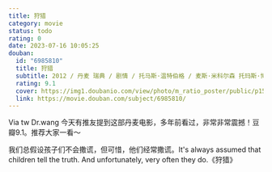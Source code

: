 ```yaml
---
title: 狩猎
category: movie
status: todo
rating: 0
date: 2023-07-16 10:05:25
douban:
  id: "6985810"
  title: 狩猎
  subtitle: 2012 / 丹麦 瑞典 / 剧情 / 托马斯·温特伯格 / 麦斯·米科尔森 托玛斯·博·拉森
  rating: 9.1
  cover: https://img1.doubanio.com/view/photo/m_ratio_poster/public/p1546987967.jpg
  link: https://movie.douban.com/subject/6985810/
---
```


Via tw Dr.wang 今天有推友提到这部丹麦电影，多年前看过，非常非常震撼！豆瓣9.1。推荐大家一看～

我们总假设孩子们不会撒谎，但可惜，他们经常撒谎。It's always assumed that children tell the truth. And unfortunately, very often they do.《狩猎》